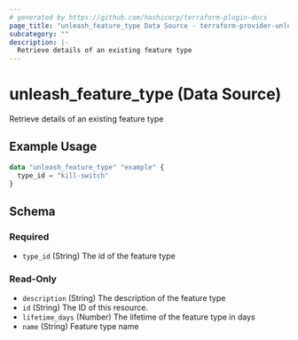 ```yaml
---
# generated by https://github.com/hashicorp/terraform-plugin-docs
page_title: "unleash_feature_type Data Source - terraform-provider-unleash"
subcategory: ""
description: |-
  Retrieve details of an existing feature type
---
```


# unleash_feature_type (Data Source)

Retrieve details of an existing feature type

## Example Usage

```terraform
data "unleash_feature_type" "example" {
  type_id = "kill-switch"
}
```

<!-- schema generated by tfplugindocs -->
## Schema

### Required

- `type_id` (String) The id of the feature type

### Read-Only

- `description` (String) The description of the feature type
- `id` (String) The ID of this resource.
- `lifetime_days` (Number) The lifetime of the feature type in days
- `name` (String) Feature type name
